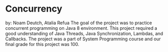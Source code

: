 # Concurrency
by: Noam Deutch, Atalia Refua
The goal of the project was to practice concurrent programming on Java 8 environment.
This project required a good understanding of Java Threads, Java Synchronization, Lambdas, and Callbacks.
The project was a part of System Programming course and our final grade for this project was 100.
